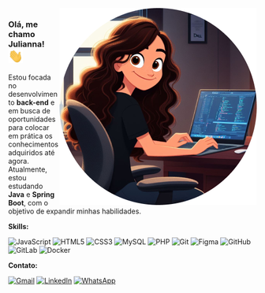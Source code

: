 <img src="assets/img/avatar.png" alt="avatar de Julianna Fernandes" min-width="400px" max-width="400px" width="400px" align="right">

### Olá, me chamo Julianna! <img src="https://github.com/ABSphreak/ABSphreak/blob/master/gifs/Hi.gif" width="30px">

<p align="left"> 
 Estou focada no desenvolvimento <strong>back-end</strong> e em busca de oportunidades para colocar em prática os conhecimentos adquiridos até agora.</br> 
  Atualmente, estou estudando <strong>Java</strong> e <strong>Spring Boot</strong>, com o objetivo de expandir minhas habilidades.
</p>

<p align="left">
  <strong>Skills:</strong>
</p>

![JavaScript](https://img.shields.io/badge/javascript-%23FFFF00.svg?style=for-the-badge&logo=javascript&logoColor=%23323330)
![HTML5](https://img.shields.io/badge/HTML5%20-%23E34F26.svg?style=for-the-badge&logo=html5&logoColor=white)
![CSS3](https://img.shields.io/badge/CSS%20-%231572B6.svg?style=for-the-badge&logo=css3&logoColor=white)
![MySQL](https://img.shields.io/badge/mysql-4479A1.svg?style=for-the-badge&logo=mysql&logoColor=white)
![PHP](https://img.shields.io/badge/php-%23777BB4.svg?style=for-the-badge&logo=php&logoColor=white)
![Git](https://img.shields.io/badge/git-%23F05033.svg?style=for-the-badge&logo=git&logoColor=white)
![Figma](https://img.shields.io/badge/figma-%23F24E1E.svg?style=for-the-badge&logo=figma&logoColor=white)
![GitHub](https://img.shields.io/badge/github-%23121011.svg?style=for-the-badge&logo=github&logoColor=white)
![GitLab](https://img.shields.io/badge/gitlab-%23181717.svg?style=for-the-badge&logo=gitlab&logoColor=white)
![Docker](https://img.shields.io/badge/docker-%230db7ed.svg?style=for-the-badge&logo=docker&logoColor=white)


   

<p align="left">
   <strong>Contato:</strong>
</p>

[![Gmail](https://img.shields.io/badge/Gmail-D14836?style=for-the-badge&logo=gmail&logoColor=white)](mailto:juliannabf29@gmail.com)
[![LinkedIn](https://img.shields.io/badge/linkedin-%230077B5.svg?style=for-the-badge&logo=linkedin&logoColor=white)](https://www.linkedin.com/in/julianna-fernandes/)
[![WhatsApp](https://img.shields.io/badge/WhatsApp-25D366?style=for-the-badge&logo=whatsapp&logoColor=white)](https://wa.me/5511978630612)


